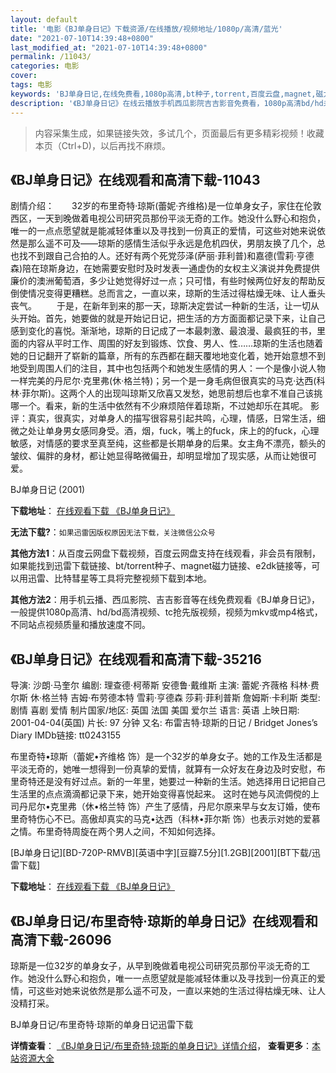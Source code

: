 ```yaml
---
layout: default
title: '电影《BJ单身日记》下载资源/在线播放/视频地址/1080p/高清/蓝光'
date: "2021-07-10T14:39:48+0800"
last_modified_at: "2021-07-10T14:39:48+0800"
permalink: /11043/
categories: 电影
cover:
tags: 电影
keywords: 'BJ单身日记,在线免费看,1080p高清,bt种子,torrent,百度云盘,magnet,磁力链,迅雷下载资源'
description: '《BJ单身日记》在线云播放手机西瓜影院吉吉影音免费看，1080p高清bd/hd未删减完整版和tc抢先枪版，mkv/mp4格式，附带bt/torrent种子、magnet/磁力链、百度云盘、网盘资源迅雷下载链接'
---
```


>内容采集生成，如果链接失效，多试几个，页面最后有更多精彩视频！收藏本页（Ctrl+D)，以后再找不麻烦。


## 《BJ单身日记》在线观看和高清下载-11043

剧情介绍：　　32岁的布里奇特·琼斯(蕾妮·齐维格)是一位单身女子，家住在伦敦西区，一天到晚做着电视公司研究员那份平淡无奇的工作。她没什么野心和抱负，唯一的一点点愿望就是能减轻体重以及寻找到一份真正的爱情，可这些对她来说依然是那么遥不可及——琼斯的感情生活似乎永远是危机四伏，男朋友换了几个，总也找不到跟自己合拍的人。还好有两个死党莎泽(萨丽·菲利普)和嘉德(雪莉·亨德森)陪在琼斯身边，在她需要安慰时及时发表一通虚伪的女权主义演说并免费提供廉价的澳洲葡萄酒，多少让她觉得好过一点；只可惜，有些时候两位好友的帮助反倒使情况变得更糟糕。总而言之，一直以来，琼斯的生活过得枯燥无味、让人垂头丧气。 　　于是，在新年到来的那一天，琼斯决定尝试一种新的生活，让一切从头开始。首先，她要做的就是开始记日记，把生活的方方面面都记录下来，让自己感到变化的喜悦。渐渐地，琼斯的日记成了一本最刺激、最浪漫、最疯狂的书，里面的内容从平时工作、周围的好友到锻炼、饮食、男人、性……琼斯的生活也随着她的日记翻开了崭新的篇章，所有的东西都在翻天覆地地变化着，她开始意想不到地受到周围人们的注目，其中也包括两个和她发生感情的男人：一个是像小说人物一样完美的丹尼尔·克里弗(休·格兰特)；另一个是一身毛病但很真实的马克·达西(科林·菲尔斯)。这两个人的出现叫琼斯又欣喜又发愁，她思前想后也拿不准自己该挑哪一个。看来，新的生活中依然有不少麻烦陪伴着琼斯，不过她却乐在其呢。 影评：真实，很真实，对单身人的描写很容易引起共鸣，心理，情感，日常生活，细微之处让单身男女感同身受。酒，烟，fuck，嘴上的fuck，床上的的fuck，心理敏感，对情感的要求至真至纯，这些都是长期单身的后果。女主角不漂亮，额头的皱纹、偏胖的身材，都让她显得略微偏丑，却明显增加了现实感，从而让她很可爱。


BJ单身日记 (2001)

**下载地址**： [在线观看下载 《BJ单身日记》](https://www.btbtdy.me/btdy/dy8004.html) 


**无法下载?**：`如果迅雷因版权原因无法下载，关注微信公众号 `

**其他方法1**：从百度云网盘下载视频，百度云网盘支持在线观看，非会员有限制，如果能找到迅雷下载链接、bt/torrent种子、magnet磁力链接、e2dk链接等，可以用迅雷、比特彗星等工具将完整视频下载到本地。

**其他方法2**：用手机云播、西瓜影院、吉吉影音等在线免费观看《BJ单身日记》，一般提供1080p高清、hd/bd高清视频、tc抢先版视频，视频为mkv或mp4格式，不同站点视频质量和播放速度不同。


## 《BJ单身日记》在线观看和高清下载-35216

导演: 沙朗·马奎尔 编剧: 理查德·柯蒂斯 安德鲁·戴维斯 主演: 蕾妮·齐薇格 科林·费尔斯 休·格兰特 吉姆·布劳德本特 雪莉·亨德森 莎莉·菲利普斯 詹姆斯·卡利斯 类型: 剧情 喜剧 爱情 制片国家/地区: 英国 法国 美国 爱尔兰 语言: 英语 上映日期: 2001-04-04(英国) 片长: 97 分钟 又名: 布雷吉特·琼斯的日记 / Bridget Jones’s Diary IMDb链接: tt0243155

布里奇特•琼斯（蕾妮•齐维格 饰）是一个32岁的单身女子。她的工作及生活都是平淡无奇的，她唯一想得到一份真挚的爱情，就算有一众好友在身边及时安慰，布里奇特还是没有好过点。新的一年里，她要过一种新的生活。她选择用日记把自己生活里的点点滴滴都记录下来，她开始变得喜悦起来。 这时在她与风流倜傥的上司丹尼尔•克里弗（休•格兰特 饰）产生了感情，丹尼尔原来早与女友订婚，使布里奇特伤心不已。高傲却真实的马克•达西（科林•菲尔斯 饰）也表示对她的爱慕之情。布里奇特周旋在两个男人之间，不知如何选择。


[BJ单身日记][BD-720P-RMVB][英语中字][豆瓣7.5分][1.2GB][2001][BT下载/迅雷下载]

**下载地址**： [在线观看下载 《BJ单身日记》](https://www.btdx8.com/torrent/bridget_joness_diary_2001.html) 


## 《BJ单身日记/布里奇特·琼斯的单身日记》在线观看和高清下载-26096

琼斯是一位32岁的单身女子，从早到晚做着电视公司研究员那份平淡无奇的工作。她没什么野心和抱负，唯一一点愿望就是能减轻体重以及寻找到一份真正的爱情，可这些对她来说依然是那么遥不可及，一直以来她的生活过得枯燥无味、让人没精打采。


BJ单身日记/布里奇特·琼斯的单身日记迅雷下载

**详情查看**： [《BJ单身日记/布里奇特·琼斯的单身日记》详情介绍](/movie/26096/)， **查看更多**：[本站资源大全](/movie/t/all/)

